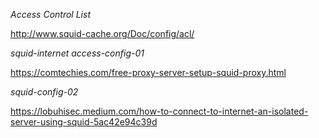 _Access Control List_

http://www.squid-cache.org/Doc/config/acl/

_squid-internet access-config-01_

https://comtechies.com/free-proxy-server-setup-squid-proxy.html

_squid-config-02_

https://lobuhisec.medium.com/how-to-connect-to-internet-an-isolated-server-using-squid-5ac42e94c39d
